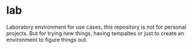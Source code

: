 # lab

Laboratory environment for use cases, this repository is not for personal projects.
But for trying new things, having tempaltes or just to create an environment to figure
things out.

